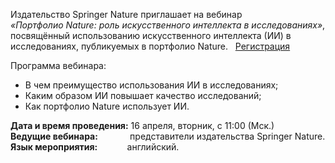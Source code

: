 Издательство Springer Nature приглашает на вебинар  
_«Портфолио Nature: роль искусственного интеллекта в исследованиях»_,  
посвящённый использованию искусственного интеллекта (ИИ) в исследованиях, публикуемых в портфолио Nature.   [Регистрация](https://us04web.zoom.us/meeting/register/tZAsf-mgqzotEtOGyNz1rhBb5bSJ-_lHOHa_#/registration)

Программа вебинара:
*   В чем преимущество использования ИИ в исследованиях;
*   Каким образом ИИ повышает качество исследований;
*   Как портфолио Nature использует ИИ.

**Дата и время проведения:** 16 апреля, вторник, с 11:00 (Мск.)  
**Ведущие вебинара:**             представители издательства Springer Nature.  
**Язык мероприятия:**            английский.
